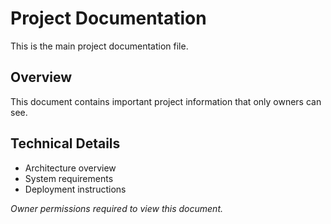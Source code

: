 # Project Documentation

This is the main project documentation file.

## Overview
This document contains important project information that only owners can see.

## Technical Details
- Architecture overview
- System requirements
- Deployment instructions




*Owner permissions required to view this document.*
